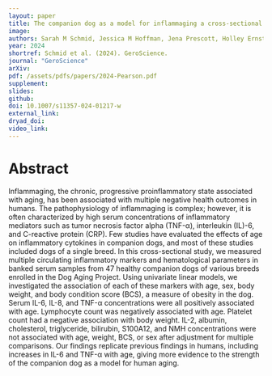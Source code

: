 ```yaml
---
layout: paper
title: The companion dog as a model for inflammaging a cross-sectional pilot study
image: 
authors: Sarah M Schmid, Jessica M Hoffman, Jena Prescott, Holley Ernst, Daniel EL Promislow, Dog Aging Project Consortium (..., Jing Ma, ...), Kate E Creevy
year: 2024
shortref: Schmid et al. (2024). GeroScience.
journal: "GeroScience"
arXiv: 
pdf: /assets/pdfs/papers/2024-Pearson.pdf
supplement:
slides: 
github: 
doi: 10.1007/s11357-024-01217-w
external_link:
dryad_doi:
video_link:
---
```


# Abstract

Inflammaging, the chronic, progressive proinflammatory state associated with aging, has been associated with multiple negative health outcomes in humans. The pathophysiology of inflammaging is complex; however, it is often characterized by high serum concentrations of inflammatory mediators such as tumor necrosis factor alpha (TNF-α), interleukin (IL)-6, and C-reactive protein (CRP). Few studies have evaluated the effects of age on inflammatory cytokines in companion dogs, and most of these studies included dogs of a single breed. In this cross-sectional study, we measured multiple circulating inflammatory markers and hematological parameters in banked serum samples from 47 healthy companion dogs of various breeds enrolled in the Dog Aging Project. Using univariate linear models, we investigated the association of each of these markers with age, sex, body weight, and body condition score (BCS), a measure of obesity in the dog. Serum IL-6, IL-8, and TNF-α concentrations were all positively associated with age. Lymphocyte count was negatively associated with age. Platelet count had a negative association with body weight. IL-2, albumin, cholesterol, triglyceride, bilirubin, S100A12, and NMH concentrations were not associated with age, weight, BCS, or sex after adjustment for multiple comparisons. Our findings replicate previous findings in humans, including increases in IL-6 and TNF-α with age, giving more evidence to the strength of the companion dog as a model for human aging.
